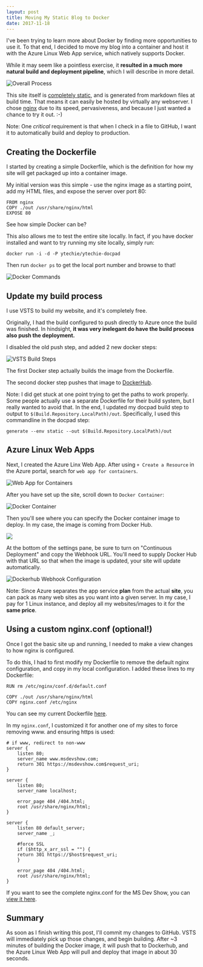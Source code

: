 ```yaml
---
layout: post
title: Moving My Static Blog to Docker
date: 2017-11-18
---
```


I've been trying to learn more about Docker by finding more opportunities to use it. To that end, I decided to move my blog into a container and host it with the Azure Linux Web App service, which natively supports Docker.

While it may seem like a pointless exercise, it **resulted in a much more natural build and deployment pipeline**, which I will describe in more detail.

![Overall Process](overall-process.png)

This site itself is [completely static](http://www.ytechie.com/2013/11/blogging-awesomeness-with-a-static-generator-and-markdown/), and is generated from markdown files at build time. That means it can easily be hosted by virtually any webserver. I chose [nginx](https://www.nginx.com/) due to its speed, pervasiveness, and because I just wanted a chance to try it out. :-)

Note: One _critical_ requirement is that when I check in a file to GitHub, I want it to automatically build and deploy to production.

## Creating the Dockerfile

I started by creating a simple Dockerfile, which is the definition for how my site will get packaged up into a container image.

My initial version was this simple - use the nginx image as a starting point, add my HTML files, and expose the server over port 80:

    FROM nginx
    COPY ./out /usr/share/nginx/html
    EXPOSE 80

See how simple Docker can be?

This also allows me to test the entire site locally. In fact, if you have docker installed and want to try running my site locally, simply run:

`docker run -i -d -P ytechie/ytechie-docpad`

Then run `docker ps` to get the local port number and browse to that!

![Docker Commands](docker-run-command.png)

## Update my build process

I use VSTS to build my website, and it's completely free.

Originally, I had the build configured to push directly to Azure once the build was finished. In hindsight, **it was very inelegant do have the build process also push the deployment.**

I disabled the old push step, and added 2 new docker steps:

![VSTS Build Steps](build-steps@2x.png)

The first Docker step actually builds the image from the Dockerfile.

The second docker step pushes that image to [DockerHub](https://hub.docker.com/r/ytechie/ytechie-docpad/).

Note: I did get stuck at one point trying to get the paths to work properly. Some people actually use a separate Dockerfile for their build system, but I really wanted to avoid that. In the end, I updated my docpad build step to output to `$(Build.Repository.LocalPath)/out`. Specifically, I used this commandline in the docpad step:

`generate --env static --out $(Build.Repository.LocalPath)/out`

## Azure Linux Web Apps

Next, I created the Azure Linx Web App. After using `+ Create a Resource` in the Azure portal, search for `web app for containers`.

![Web App for Containers](web-app-for-containers@2x.png)

After you have set up the site, scroll down to `Docker Container`:

![Docker Container](settings-docker-container@2x.png)

Then you'll see where you can specify the Docker container image to deploy. In my case, the image is coming from Docker Hub.

![](docker-container-settings@2x.png)

At the bottom of the settings pane, be sure to turn on "Continuous Deployment" and copy the Webhook URL. You'll need to supply Docker Hub with that URL so that when the image is updated, your site will update automatically.

![Dockerhub Webhook Configuration](dockerhub-webhook@2x.png)

Note: Since Azure separates the app service **plan** from the actual **site**, you can pack as many web sites as you want into a given server. In my case, I pay for 1 Linux instance, and deploy all my websites/images to it for the **same price**.

## Using a custom nginx.conf (optional!)

Once I got the basic site up and running, I needed to make a view changes to how nginx is configured.

To do this, I had to first modify my Dockerfile to remove the default nginx configuration, and copy in my local configuration. I added these lines to my Dockerfile:

    RUN rm /etc/nginx/conf.d/default.conf

    COPY ./out /usr/share/nginx/html
    COPY nginx.conf /etc/nginx

You can see my current Dockerfile [here](https://github.com/ytechie/ytechie-docpad/blob/master/Dockerfile).

In my `nginx.conf`, I customized it for another one of my sites to force removing www. and ensuring https is used:

    # if www, redirect to non-www
    server {
        listen 80;
        server_name www.msdevshow.com;
        return 301 https://msdevshow.com$request_uri;
    }

    server {
        listen 80;
        server_name localhost;

        error_page 404 /404.html;
        root /usr/share/nginx/html;
    }

    server {
        listen 80 default_server;
        server_name _;

        #force SSL
        if ($http_x_arr_ssl = "") {
        return 301 https://$host$request_uri;
        }

        error_page 404 /404.html;
        root /usr/share/nginx/html;
    }

If you want to see the complete nginx.conf for the MS Dev Show, you can [view it here](https://github.com/ytechie/msdevshow/blob/master/nginx.conf).

## Summary

As soon as I finish writing this post, I'll commit my changes to GitHub. VSTS will immediately pick up those changes, and begin building. After ~3 minutes of building the Docker image, it will push that to Dockerhub, and the Azure Linux Web App will pull and deploy that image in about 30 seconds.
